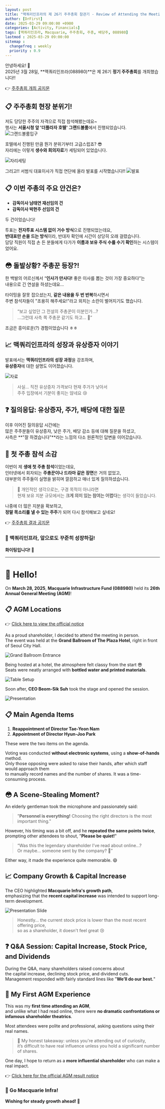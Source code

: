 ```yaml
---
layout: post
title: "맥쿼리인프라의 제 26기 주주총회 참관기 - Review of Attending the Meeting of Shareholders of Macquarie Korea Infrastructure"
author: [DrFirst]
date: 2025-03-29 09:00:00 +0900
categories: [Activity, Financials]
tags: [맥쿼리인프라, Macquarie, 주주총회, 주총, 배당주, 088980]
lastmod : 2025-03-29 09:00:00
sitemap :
  changefreq : weekly
  priority : 0.9
---
```


안녕하세요! 👋  
2025년 3월 28일, **맥쿼리인프라(088980)**은 제 26기  **정기 주주총회**를 개최했습니다!!

👉 [주주총회 개최 공지문](https://www.mkif.com/assets/mkif/ko-kr/investor-centre/public-filings-and-reports/2025/ir-release-2502-convening-of-agm-kor.pdf)

## 📋 주주총회 현장 분위기!

저도 당당한 주주의 자격으로 직접 참석해봤는데요~  
행사는 **서울시청 앞 '더플라자 호텔' 그랜드볼룸**에서 진행되었습니다.
![그랜드볼룸입구](https://github.com/user-attachments/assets/387db5d8-33d7-43bb-9dcf-dff07d2c841a)

호텔에서 진행된 만큼 뭔가 분위기부터 고급스럽죠? 😎  
자리에는 이렇게 **생수와 회의자료**가 세팅되어 있었습니다.

![자리세팅](https://github.com/user-attachments/assets/cd3962a1-40a8-408e-933d-41b5dfacaffa)

그리고!! 서범식 대표이사가 직접 연단에 올라 발표를 시작했습니다!! 
![발표](https://github.com/user-attachments/assets/639f268d-038f-4b9b-aa89-ed49ddcecadb)

## 📋 이번 주총의 주요 안건은?

- **감독이사 남태연 재선임의 건**
- **감독이사 박현주 선임의 건**

두 건이었습니다!

투표는 **전자투표 시스템 없이 거수 방식**으로 진행되었는데요,  
**반대표만 손을 드는 방식**이라, 반대자 확인에 시간이 상당히 오래 걸렸습니다.  
담당 직원이 직접 손 든 분들에게 다가가 **이름과 보유 주식 수를 수기 확인**하는 시스템이었어요.

## 😳 돌발상황? 주총꾼 등장?!

한 백발의 어르신께서 “**인사가 만사다!** 좋은 이사를 뽑는 것이 가장 중요하다”는  
내용으로 긴 연설을 하셨는데요...

타이밍을 잘못 잡으셨는지, **같은 내용을 두 번 반복**하시면서  
주변 참석자들이 "조용히 해주세요!"라고 외치는 소란이 벌어지기도 했습니다.  

> “보고 싶었던 그 전설의 주총꾼이 이분인가...?  
> ...그런데 사측 쪽 주총꾼 같기도 하고... 🤔”

조금은 흥미로운(?) 경험이었습니다 ㅎㅎ

## 📈 맥쿼리인프라의 성장과 유상증자 이야기

발표에서는 **맥쿼리인프라의 성장 과정**을 강조하며,  
**유상증자**에 대한 설명도 이어졌습니다.

![자료](https://github.com/user-attachments/assets/68c1bd40-fbc8-41ed-8bf1-591038013db3)

> 사실... 직전 유상증자 가격보다 현재 주가가 낮아서  
> 주주 입장에서 기분이 좋지는 않네요 😢

## ❓ 질의응답: 유상증자, 주가, 배당에 대한 질문

이후 이어진 질의응답 시간에는  
많은 주주분들이 유상증자, 낮은 주가, 배당 감소 등에 대해 질문을 하셨고,  
사측은 **"잘 하겠습니다"**라는 느낌의 다소 원론적인 답변을 이어갔습니다.


## 📝 첫 주총 참석 소감

이번이 제 **생애 첫 주총 참석**이었는데요,  
인터넷에서 회자되는 **주총꾼이나 드라마 같은 장면**은 거의 없었고,  
대부분의 주주들이 실명을 밝히며 깔끔하고 매너 있게 질의하셨습니다.

> 📌 개인적인 생각으로는, 구경 목적이 아니라면  
> 현재 보유 지분 규모에서는 **크게 의미 있는 참여는 어렵다**는 생각이 들었습니다.

나중에 더 많은 지분을 확보하고,  
**정말 목소리를 낼 수 있는 주주**가 되어 다시 참석해보고 싶네요!


👉 [주주총회 결과 공지문](https://www.mkif.com/assets/mkif/ko-kr/investor-centre/public-filings-and-reports/2025/ir-release-2503-agm-result-kor.pdf)

### 📣 맥쿼리인프라, 앞으로도 꾸준히 성장하길!  
**화이팅입니다! 💪**

---

# 👋 Hello!

On **March 28, 2025**, **Macquarie Infrastructure Fund (088980)** held its **26th Annual General Meeting (AGM)**!

## 📋 AGM Locations

👉 [Click here to view the official notice](https://www.mkif.com/assets/mkif/ko-kr/investor-centre/public-filings-and-reports/2025/ir-release-2502-convening-of-agm-kor.pdf)

As a proud shareholder, I decided to attend the meeting in person.  
The event was held at the **Grand Ballroom of The Plaza Hotel**, right in front of Seoul City Hall.

![Grand Ballroom Entrance](https://github.com/user-attachments/assets/387db5d8-33d7-43bb-9dcf-dff07d2c841a)

Being hosted at a hotel, the atmosphere felt classy from the start 😎  
Seats were neatly arranged with **bottled water and printed materials**.

![Table Setup](https://github.com/user-attachments/assets/cd3962a1-40a8-408e-933d-41b5dfacaffa)

Soon after, **CEO Beom-Sik Suh** took the stage and opened the session.

![Presentation](https://github.com/user-attachments/assets/639f268d-038f-4b9b-aa89-ed49ddcecadb)


## 📋 Main Agenda Items

1. **Reappointment of Director Tae-Yeon Nam**
2. **Appointment of Director Hyun-Joo Park**

These were the two items on the agenda.

Voting was conducted **without electronic systems**, using a **show-of-hands** method.  
Only those opposing were asked to raise their hands, after which staff would approach them  
to manually record names and the number of shares. It was a time-consuming process.

## 😳 A Scene-Stealing Moment?

An elderly gentleman took the microphone and passionately said:  
> "**Personnel is everything!** Choosing the right directors is the most important thing."

However, his timing was a bit off, and he **repeated the same points twice**,  
prompting other attendees to shout, "**Please be quiet!**"

> “Was this the legendary shareholder I’ve read about online...?  
> Or maybe... someone sent by the company? 🤔”

Either way, it made the experience quite memorable. 😄


## 📈 Company Growth & Capital Increase

The CEO highlighted **Macquarie Infra's growth path**,  
emphasizing that the **recent capital increase** was intended to support long-term development.

![Presentation Slide](https://github.com/user-attachments/assets/68c1bd40-fbc8-41ed-8bf1-591038013db3)

> Honestly... the current stock price is lower than the most recent offering price,  
> so as a shareholder, it doesn't feel great 😢


## ❓ Q&A Session: Capital Increase, Stock Price, and Dividends

During the Q&A, many shareholders raised concerns about  
the capital increase, declining stock price, and dividend cuts.  
Management responded with fairly standard lines like "**We’ll do our best.**"


## 📝 My First AGM Experience

This was my **first time attending an AGM**,  
and unlike what I had read online, there were **no dramatic confrontations or infamous shareholder theatrics**.

Most attendees were polite and professional, asking questions using their real names.

> 📌 My honest takeaway: unless you're attending out of curiosity,  
> it’s difficult to have real influence unless you hold a significant number of shares.

One day, I hope to return as a **more influential shareholder** who can make a real impact.


👉 [Click here for the official AGM result notice](https://www.mkif.com/assets/mkif/ko-kr/investor-centre/public-filings-and-reports/2025/ir-release-2503-agm-result-kor.pdf)


### 📣 Go Macquarie Infra!  
**Wishing for steady growth ahead! 💪**